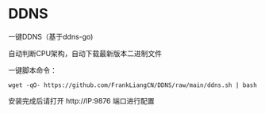 # DDNS

一键DDNS（基于ddns-go)

自动判断CPU架构，自动下载最新版本二进制文件

一键脚本命令：

```
wget -qO- https://github.com/FrankLiangCN/DDNS/raw/main/ddns.sh | bash
```

安装完成后请打开 http://IP:9876 端口进行配置
